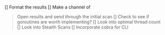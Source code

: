 [] Format the results
[] Make a channel of 
> Open 
results and send through the initial scan
[] Check to see if goroutines are worth implementing? 
[] Look into optimal thread count
[] Look into 
> Stealth
Scans
[] Incorporate cobra for CLI



